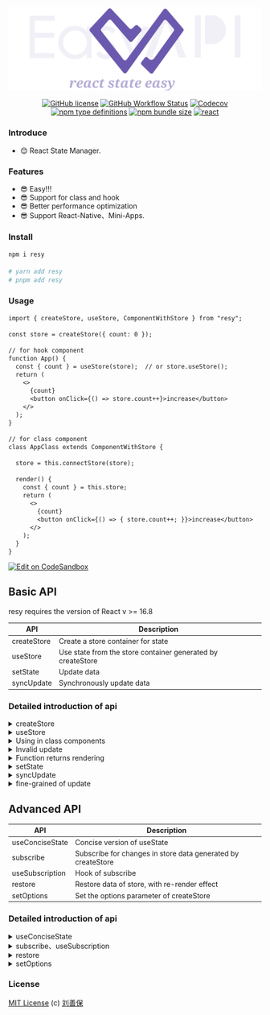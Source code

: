 <div align="center">
<img src="./resy.svg" alt="resy">

[![GitHub license](https://img.shields.io/github/license/lsbFlying/resy?style=flat-square)](https://github.com/lsbFlying/resy/blob/master/LICENSE)
[![GitHub Workflow Status](https://img.shields.io/github/actions/workflow/status/lsbFlying/resy/test.yml?branch=master&color=blue&style=flat-square)](https://github.com/lsbFlying/resy/actions/workflows/test.yml)
[![Codecov](https://img.shields.io/codecov/c/github/lsbFlying/resy?style=flat-square)](https://codecov.io/gh/lsbFlying/resy)
[![npm type definitions](https://img.shields.io/npm/types/typescript?color=orange&style=flat-square)](https://github.com/lsbFlying/resy/blob/master/src/index.ts)
[![npm bundle size](https://img.shields.io/bundlephobia/minzip/resy?color=brightgreen&style=flat-square)](https://bundlephobia.com/result?p=resy)
[![react](https://img.shields.io/badge/React-%3E%3D16.8.0-green.svg?style=flat-square)](https://img.shields.io/badge/React-%3E%3D16.0.0-green.svg?style=flat-square)

</div>

### Introduce
- 😊 React State Manager.

### Features
- 😎 Easy!!!
- 😎 Support for class and hook
- 😎 Better performance optimization
- 😎 Support React-Native、Mini-Apps.

### Install
```sh
npm i resy

# yarn add resy
# pnpm add resy
```

### Usage
```tsx
import { createStore, useStore, ComponentWithStore } from "resy";

const store = createStore({ count: 0 });

// for hook component
function App() {
  const { count } = useStore(store);  // or store.useStore();
  return (
    <>
      {count}
      <button onClick={() => store.count++}>increase</button>
    </>
  );
}

// for class component
class AppClass extends ComponentWithStore {
  
  store = this.connectStore(store);
  
  render() {
    const { count } = this.store;
    return (
      <>
        {count}
        <button onClick={() => { store.count++; }}>increase</button>
      </>
    );
  }
}
```

[![Edit on CodeSandbox](https://codesandbox.io/static/img/play-codesandbox.svg)](https://codesandbox.io/p/sandbox/resy-igo13u?file=%2Fsrc%2FApp.js)

## Basic API
resy requires the version of React v >= 16.8

| API             | Description                                                  |
|-----------------|--------------------------------------------------------------|
| createStore     | Create a store container for state                           |
| useStore        | Use state from the store container generated by createStore  |
| setState        | Update data                                                  |
| syncUpdate      | Synchronously update data                                    |

### Detailed introduction of api

<details>
<summary>
createStore
</summary>

##### the store returned by createStore can be shared globally
```tsx
const demoStore1 = createStore({
  count: 0,
  text: "hello",
});
```

##### paradigm type
```tsx
type DemoStateType = { count: number; text?: number | string };
// In this way, the type of text can be
// more accurately identified as number or string or undefined
const demoStore2 = createStore<DemoStateType>({
  count: 0,
});
```

##### function return
```tsx
// This is a very important feature for retrieving the latest time or other data.
const demoStore3 = createStore(() => {
  return {
    count: 0,
    time: Date.now(),
  };
});
```

##### initial function attribute
```tsx
const demoStore4 = createStore({
  count: 0,
  increase() {
    // this point store object, as follows example
    // The updates and usage of these APIs will be detailed in subsequent chapters
    this.count++;
    // this.setState({ count: this.count + 1 });
    // this.restore();
    
    // demoStore4.count++;
    // demoStore4.setState({ count: demoStore3.count + 1 });
  },
});
```

##### general use
```tsx
import { createStore } from "resy";

type StateType = {
  count: number;
  text: string;
  info: { name: string };
  ageList: { age: number }[];
  increase(): void;
  inputValue?: string;
};

// The generated store can be shared globally
const store = createStore<StateType>({
  count: 0,
  text: "hello",
  info: { name: "Jack" },
  ageList: [{age: 12}, { age: 16 }],
  increase() {
    this.count++;
  },
});
```

##### createStore options item - unmountRestore
```tsx
// Store such as login and theme can set unmountRestore to false
// so that it will not be reset globally.
const userStore = createStore<{ userName: string; userId: number }>(
  {
    userName: "wenmu",
    userId: 0,
  },
  {
    unmountRestore: false,
  },
);
const themeStore = createStore<{ themeStyle: "dark" | "light" }>(
  {
    themeStyle: "dark",
  },
  {
    unmountRestore: false,
  },
);
```
</details>

<details>
<summary>useStore</summary>

##### deconstruction usage mode
```tsx
import { useStore } from "resy";

function App() {
  const { count, text } = useStore(store);
  // or
  // const { count, text } = store.useStore();
  
  return (
    <>
      <p>{count}</p>
      <p>{text}</p>
    </>
  );
}
```

##### Mixed use of store
```tsx
import { useStore } from "resy";

function App() {
  const { userName } = userStore.useStore();
  const { themeStyle } = themeStore.useStore();
  
  return (
    <>
      <p>{userName}</p>
      <p>{themeStyle}</p>
      <button onClick={() => { userStore.userName = "LF" }}>nameChange</button>
      <button onClick={() => { themeStore.setState({ themeStyle: "light" }) }}>themeChange</button>
    </>
  );
}
```

##### direct read usage mode
```tsx
import { useStore } from "resy";

function App() {
  const state = store.useStore();
  
  return (
    <>
      <p>{state.count}</p>
      <p>{state.text}</p>
    </>
  );
}
```

##### The method of deconstructing StoreUtils
<details>
<summary>
setState, syncUpdate, restore, subscribe,
</summary>
the four methods of StoreUtils are setState, syncUpdate,
restore and subscribe, it can be deconstructed and used directly
from useStore, but store itself has these four methods,
which are described in more detail in the following sections.
</details>

```tsx
import { useStore } from "resy";

function App() {
  const {
    count, text,
    // The use of these api will be described in detail later.
    setState, syncUpdate, restore, subscribe,
  } = store.useStore();
  
  return (
    <>
      <p>{count}</p>
      <p>{text}</p>
    </>
  );
}
```

##### direct assignment update
```tsx
import { useStore } from "resy";

function App() {
  const { count, text } = store.useStore();
  
  // Updates can be assigned directly
  function btn2() {
    store.count++;
    store.text = "456asd";
  }
  
  return (
    <>
      <p>{count}</p>
      <p>{text}</p>
    </>
  );
}
```

</details>

<details>
<summary>Using in class components</summary>

##### ComponentWithStore、PureComponentWithStore
```tsx
import { ComponentWithStore, PureComponentWithStore } from "resy";

/**
 * @description ComponentWithStore is inherited from React Component,
 * PureComponentWithStore is inherited from React PureComponent;
 */
class AppClass extends ComponentWithStore {

  store = this.connectStore(store);

  render() {
    const { count } = this.store;
    return (
      <>
        {count}
        <button onClick={() => { store.count++; }}>button +</button>
      </>
    );
  }
}

class PureAppClass extends PureComponentWithStore {
  store = this.connectStore(store);

  render() {
    const { count } = this.store;
    return (
      <>
        {count}
        <button onClick={() => { store.count++; }}>button +</button>
      </>
    );
  }
}
```

##### Mixed use of store

```tsx
import { ComponentWithStore, createStore } from "resy";

/**
 * @description The update methods of internal "this.userStore" and "this.themeStore"
 * are the same as those of the connected store itself, and can be called directly.
 */
class AppClass extends ComponentWithStore {

  userStore = this.connectStore(userStore);

  themeStore = this.connectStore(themeStore);

  render() {
    const { userName } = this.userStore;
    const { theme } = this.themeStore;
    return (
        <>
          <span>{userName}</span>
          <span>{theme}</span>
          <button onClick={() => { userStore.userName = "LD" }}>
            nameChange
          </button>
          <button onClick={() => { themeStore.setState({ theme: "light" }) }}>
            themeChange
          </button>
        </>
    );
  }
}
```

</details>

<details>
<summary>
Invalid update
</summary>

```tsx
import { useStore } from "resy";

function App() {
  const {
    info: { name }, ageList, inputValue,
  } = store.useStore();
  
  function btn2() {
    // store.info.name = "Jack";   // Invalid update
    // store.ageList[0] = { age: 7 };   // Invalid update
    
    store.info = { name: "Jack" }; // Effective update
    store.ageList = [{age: 7}];   // Effective update
  }
  
  return (
    <>
      <p>{name}</p>
      {ageList.map(item => `Age：${item}`)}<br/>
      <button onClick={btn2}>btn2</button>
    </>
  );
}
```

</details>

<details>
<summary>Function returns rendering</summary>

#### hook
```tsx
import { createStore } from "resy";

const store = createStore({
  count: 0,
  text: "ok",
  getTextPro(str?: number | string) {
    /**
     * @description Here, using `useStore` works fine even in class components,
     * as we have made it compatible.
     * In fact, if it's needed only in class components,
     * you can directly use `this` to achieve the purpose of referencing data internally within the function for rendering.
     * 🌟 The reason for using `this.useStore()` within `getTextPro` is because,
     * in the demo below, the `App` component doesn't reference the `text` data within `store.useStore()`.
     * Therefore, when updating the `text` state, if `useStore` isn't called inside `getTextPro`,
     * it won't be possible to track the reference to the data for updates. Of course,
     * this example is specific to hook components. As mentioned earlier,
     * in class components, `this.useStore()` isn't actually necessary; you could directly use `this`.
     * However, the usage of `this.useStore()` within `getTextPro` remains compatible even if `getTextPro` is placed inside a class component.
     */
    const { text } = this.useStore();
    // Returns the final result for rendering.
    return `${str ?? ""}_${text}_world`;
  },
});

const App = () => {
  const { count, getTextPro } = store.useStore();

  return (
    <div>
      <div>count:{count}</div>
      <div>textPro:{getTextPro("none")}</div>
      <button
        onClick={() => {
          store.count++;
        }}
      >
        countChange
      </button>
      <button
        onClick={() => {
          store.text = "hello";
        }}
      >
        textChange
      </button>
    </div>
  );
};

```

#### class

```tsx
import { createStore, ComponentWithStore } from "resy";

class App extends ComponentWithStore {
  store = this.connectStore(store);

  render() {
    const { count, getTextPro } = this.store;
    return (
      <div>
        <div>count:{count}</div>
        <div>textPro:{getTextPro("none")}</div>
        <button onClick={() => store.count++}>
          countChange
        </button>
        <button onClick={() => store.text = "hello"}>
          textChange
        </button>
      </div>
    );
  }
}
```

</details>

<details>
<summary>setState</summary>

```tsx
import { useStore } from "resy";

function App() {
  const { count, text } = store.useStore();
  
  return (
    <>
      <div>{count}</div>
      <div>{text}</div>
      <button
        onClick={() => {
          store.setState({
            text: "demo-setState",
            count: count + 1,
          });
        }}
      >
        btn
      </button>
    </>
  );
}
```

##### setState's callback
```tsx
import { useStore } from "resy";

function App() {
  const { text } = store.useStore();
  
  return (
    <button
      onClick={() => {
        store.setState({
          text: "cur-text",
        }, nextState => {
          console.log(nextState.text === "cur-text"); // true
        });
      }}
    >
      {text}
    </button>
  );
}
```

##### parameters of callback for setState
the difference between the callback of setState
and the callback of this.setState of class components

* reading this.state in the callback function of this.setState
  in the class component obtains the latest data in the current round of updates.

```tsx
import { Component } from "react";

class TestClassX extends Component {
  constructor() {
    super();
    this.state = { count: 0, text: "class-x" };
  }
  
  render() {
    const { count, text } = this.state;
    return (
      <>
        {count},{text}
        <button
          onClick={() => {
            this.setState({
              text: "Try",
            }, () => {
              console.log(this.state.count === 9);  // true
            });
            this.setState({ count: 9 });
          }}
        >
          btn
        </button>
      </>
    );
  }
}
```  

* however, the nextState of the callback function
  of resy's setState is the latest data in the current synchronization phase,
  but it does not belong to the latest data after the final round of updates.
```tsx
import { useStore, createStore } from "resy";

const store = createStore({count: 0, text: "hello"});

function App() {
  const { text } = store.useStore();
  
  return (
    <button
      onClick={() => {
        store.setState({
          text: "cur-text",
        }, nextState => {
          console.log(nextState.text === "cur-text"); // true
          console.log(nextState.count === 0); // true
          console.log(store.count === 9); // true
        });
        store.setState({count: 9});
      }}
    >
      {text}
    </button>
  );
}
```

##### parameters of the function type of setState
```tsx
import { useStore } from "resy";

const store = createStore({count: 0, text: "hello"});

function App() {
  const { count, text } = store.useStore();
  
  function btnClick1() {
    store.setState(() => {
      // Returns the object that will eventually be updated
      // through the calculation of complex business logic
      return {
        count: count + 1,
        text: "B-Way-setState-with-function",
      };
    });
  }
  
  function btnClick2() {
    store.count = 9;
    // The prevState parameter of the function
    store.setState(prevState => {
      console.log(prevState.count === 9);  // true
      console.log(store.count === 9);  // true
      return {
        text: "ok",
      };
    });
  }
  
  return (
    <>
      <div>{count}</div>
      <div>{text}</div>
      <button onClick={btnClick1}>btn-1</button>
      <button onClick={btnClick2}>btn-2</button>
    </>
  );
}
```
</details>

<details>
<summary>syncUpdate</summary>

```tsx
import { useStore, syncUpdate } from "resy";

/**
 * @description 🌟 The main purpose of syncUpdate is to solve the problem
 * that input box updates such as input cannot be updated in an asynchronous environment.
 */
function App() {
  const { inputValue } = store.useStore();
  
  function inputChange(event: React.ChangeEvent<HTMLInputElement>) {
    store.syncUpdate({
      inputValue: event.target.value,
    });
    // @example B
    // store.syncUpdate(prevState => {
    //   // prevState is same as setState's prevState.
    //   return {
    //     inputValue: event.target.value,
    //   };
    // });
    // @example C
    // You can also use the callback function
    // store.syncUpdate({
    //   inputValue: event.target.value,
    // }, nextState => {
    //   console.log(nextState);
    // });
  }
  
  return (
    <input value={inputValue} onChange={inputChange}/>
  );
}
```
</details>

<details>
<summary>fine-grained of update</summary>

##### hook
```tsx
import { useStore } from "resy";

// Updates to count data will not cause Text components to re-render
function Text() {
  const { text } = store.useStore();
  return <p>{text}</p>;
}

// Updates to text data will not cause Count components to re-render
function Count() {
  const { count } = store.useStore();
  return <p>{count}</p>;
}

function App() {
  const { increase, name } = store.useStore();
  
  return (
    <>
      <Text/>
      <Count/>
      <div>{name}</div>
      <button onClick={() => { store.name = "app"; }}>btn-name</button>
      <button onClick={increase}>btn+</button>
      <button onClick={() => { store.count-- }}>btn-</button>
    </>
  );
}
```

##### class
```tsx
import { useStore, ComponentWithStore } from "resy";

// Updates to count data will not cause Text components to re-render
class TextClass extends ComponentWithStore {

  store = this.connectStore(store);
  
  render() {
    const { text } = this.store;
    return (
      <p>{text}</p>
    );
  }
}

// Updates to text data will not cause Count components to re-render
class CountClass extends ComponentWithStore {

  store = this.connectStore(store);

  render() {
    const { count } = this.store;
    return (
      <p>{count}</p>
    );
  }
}

class AppClass extends ComponentWithStore {

  store = this.connectStore(store);

  render() {
    const { increase, name } = this.store;
    return (
      <>
        <Text/>
        <Count/>
        <div>{name}</div>
        <button onClick={() => { store.name = "app" }}>btn-name</button>
        <button onClick={increase}>btn+</button>
        <button onClick={() => { store.count-- }}>btn-</button>
      </>
    );
  }
}
```

</details>

## Advanced API
| API             | Description                                                  |
|-----------------|--------------------------------------------------------------|
| useConciseState | Concise version of useState                                  |
| subscribe       | Subscribe for changes in store data generated by createStore |
| useSubscription | Hook of subscribe                                            |
| restore         | Restore data of store, with re-render effect                 |
| setOptions      | Set the options parameter of createStore                     |

### Detailed introduction of api

<details>
<summary>useConciseState</summary>

<p>
  The functionality of useConciseState is not limited to just a concise syntax on the surface.
Its deeper capability is to deconstruct the store and provide sub-components with a doorway
that allows for comprehensive control over the store's data, rendering, updates, and subscriptions.
</p>

```tsx
import { useConciseState } from "resy";

const initialState = {
  count: 123,
  text: "hello-consice",
};

function App() {
  const { count, text, store, setState } = useConciseState(initialState);
  
  return (
    <>
      <div
        onClick={() => {
          setState({
             count: count + 1,
             text: "ASD",
          });
          // or
          // store.count++;
          // store.text = "ASD";
          // or
          // store.setState({
          //   count: count + 1,
          //   text: "ASD",
          // });
          // store has all the data of useConciseState
          // and the restore, syncUpdate, and subscribe methods
        }}
      >
        {count}
      </div>
      <div>{text}</div>
    </>
  );
}
```

restore、syncUpdate、subscribe these api can also be deconstructed and used directly.

```tsx
import { useEffect } from "react";
import { useConciseState } from "resy";

function App() {
  const { count, text, restore, syncUpdate, subscribe } = useConciseState(initialState);
  
  useEffect(() => {
    return subscribe(({ effectState }) => {
      console.log(effectState);
    }, ["text"]);
  }, []);
  
  return (
    <>
      <input
        value={text}
        onChange={(event: React.ChangeEvent<HTMLInputElement>) => {
          syncUpdate({text: event.target.value});
        }}
      />
      <div onClick={() => restore()}>reset-btn</div>
      <div>{text}</div>
    </>
  );
}
```

#### Advantages of useConciseState

```tsx
import { useConciseState, ConciseStoreHeart } from "resy";

type State = {
  count: number;
  text: string;
};

function ChildOne(props: ConciseStoreHeart<State>) {
  const { store } = props;
  const { count, text } = useStore(store);

  return (
    <>
      <p>ChildOne-count:{count}</p>
      <p>ChildOne-text:{text}</p>
      <button
        onClick={() => {
          store.setState({
            count: 999,
            text: "ChildOneSetStateNewText",
          });
        }}
      >
        childOneBtn
      </button>
    </>
  );
}

function ChildTwo(props: ConciseStoreHeart<State>) {
  const { store } = props;
  const [data, setData] = useState({ count: 0, text: "hello" });

  store.useSubscription(({ nextState }) => {
    setData(nextState);
  });

  return (
    <>
      <p>ChildTwo-count:{data.count}</p>
      <p>ChildTwo-text:{data.text}</p>
    </>
  );
}

const App = () => {
  const { count, text, store } = useConciseState<State>({
    count: 0,
    text: "hello",
  });

  return (
    <>
      <p>{count}</p>
      <p>{text}</p>
      <ChildOne store={store} />
      <ChildTwo store={store} />
      <button onClick={() => {
        store.setState({
          count: 1,
          text: "world",
        });
      }}>change</button>
    </>
  );
};
```

</details>

<details>
<summary>subscribe、useSubscription</summary>

#### global subscribe
```tsx
// You can also subscribe to a non-lifecycle data monitor directly.
const unsub = store.subscribe(() => {
  // ... to do anything
}, ["count", "text"]);

// cancel subscirbe
// unsub();
```

#### empty keys
<details>
<summary>empty state keys</summary>
You can also not add an array of monitoring subscription data keys,
Both empty keys and no keys mean listening subscriptions to changes in the entire store data.
</details>

```tsx
store.subscribe(() => {
  // ... to do anything
}, []);
// [] or no state keys is equal
// no state keys
store.subscribe(() => {
  // ... to do anything
});
```

#### general use
```tsx
import { useEffect } from "react";
import { useStore } from "resy";

function App() {
  const { count } = store.useStore();
  
  // Here is an example of a function component.
  // If it is a class component, it can be used in componentDidMount.
  useEffect(() => {
    /**
     * @param listener: subscription monitoring callback function
     * @param stateKeys: subscription listens for changes in certain data fields of a specific store.
     * If empty, default listens for changes in any one of the data in store.
     * @return Unsubscribe: unsubscribe to the function of listening
     */
    const unsubscribe = store.subscribe(({
      effectState, prevState, nextState,
    }) => {
      /**
       * effectState：Currently changing data
       *   nextState：Data after change
       *   prevState：Data before change
       */
      console.log(effectState, prevState, nextState);
    }, ["count", "text"]);
    
    // unsubscribe();
    return () => {
      unsubscribe();
      // ... to do else anything
    };
  }, []);
  
  function btnClickA() {
    store.count++;
  }
	
  function btnClickB() {
    store.text = "control btn-b click update text state value";
  }
	
  function btnClickC() {
    store.setState({
      count: count + 1,
      text: "control btn-c click update text state value",
    });
  }
  
  return (
    <>
      <p>{count}</p>
      <button onClick={btnClickA}>btn-A</button><br/>
      <button onClick={btnClickB}>btn-B</button><br/>
      <button onClick={btnClickC}>btn-C</button>
    </>
  );
}
```

```tsx
import { useEffect } from "react";
import { useStore, useSubscription } from "resy";

function App() {
  const { count } = store.useStore();

  useSubscription(store, ({
    effectState, prevState, nextState,
  }) => {
    console.log(effectState, prevState, nextState);
  }, ["count"]);
  
  function btnClick() {
    store.count++;
  }
  
  return (
    <>
      <p>{count}</p>
      <button onClick={btnClick}>btn</button><br/>
    </>
  );
}
```

```tsx
import { useEffect } from "react";
import { useStore } from "resy";

function App() {
  const { count } = store.useStore();

  store.useSubscription(({
    effectState, prevState, nextState,
  }) => {
    console.log(effectState, prevState, nextState);
  }, ["count"]);
  
  function btnClick() {
    store.count++;
  }
  
  return (
    <>
      <p>{count}</p>
      <button onClick={btnClick}>btn</button><br/>
    </>
  );
}
```
</details>

<details>
<summary>restore</summary>

```tsx
import { useStore } from "resy";

function App() {
  const { count, text } = store.useStore();
  
  return (
    <>
      <div>{count}-{text}</div>
      <div
        onClick={() => {
          // data recover initial
          store.restore();
          // You can also add callback functions in the restore function
          // store.restore(nextState => {
          //   console.log(nextState);
          // });
        }}
      >
        reset-btn
      </div>
    </>
  );
}
```

```tsx
import { createStore, useStore } from "resy";

const timeStore = createStore(() => {
  return {
    now: Date.now(),
  };
});

function App() {
  const { now } = useStore(timeStore);
  
  return (
    <>
      <div>now:{now}</div>
      <div
        onClick={() => {
          // time data now recover and also changed initial,
          // because of initialState is function return.
          store.restore();
        }}
      >
        reset-btn
      </div>
    </>
  );
}
```
</details>

<details>
<summary>setOptions</summary>

```tsx
function App() {
  return (
    <button
      onClick={() => {
        // Use less scenes, use it with caution
        // You can change the unmountRestore parameter setting of createStore
        store.setOptions({ unmountRestore: false });
      }}
    >
      btn
    </button>
  );
}
```
</details>

### License
[MIT License](https://github.com/lsbFlying/resy/blob/master/LICENSE) (c) [刘善保](https://github.com/lsbFlying)

